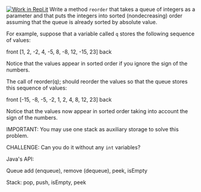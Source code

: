 [![Work in Repl.it](https://classroom.github.com/assets/work-in-replit-14baed9a392b3a25080506f3b7b6d57f295ec2978f6f33ec97e36a161684cbe9.svg)](https://classroom.github.com/online_ide?assignment_repo_id=3262102&assignment_repo_type=AssignmentRepo)
Write a method ```reorder``` that takes a queue of integers as a parameter and that puts the integers into sorted (nondecreasing) order assuming that the queue is already sorted by absolute value. 

For example, suppose that a variable called ```q``` stores the following sequence of values:

front [1, 2, -2, 4, -5, 8, -8, 12, -15, 23] back

Notice that the values appear in sorted order if you ignore the sign of the numbers. 

The call of reorder(q); should reorder the values so that the queue stores this sequence of values:

front [-15, -8, -5, -2, 1, 2, 4, 8, 12, 23] back

Notice that the values now appear in sorted order taking into account the sign of the numbers. 

IMPORTANT:  You may use one stack as auxiliary storage to solve this problem. 

CHALLENGE:  Can you do it without any ```int``` variables?

Java's API:

Queue add (enqueue),  remove (dequeue), peek, isEmpty

Stack:  pop, push, isEmpty, peek


